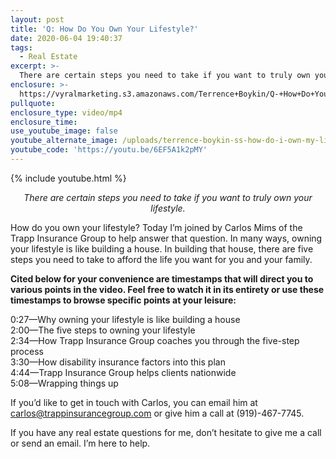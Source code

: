 ```yaml
---
layout: post
title: 'Q: How Do You Own Your Lifestyle?'
date: 2020-06-04 19:40:37
tags:
  - Real Estate
excerpt: >-
  There are certain steps you need to take if you want to truly own your lifestyle.
enclosure: >-
  https://vyralmarketing.s3.amazonaws.com/Terrence+Boykin/Q-+How+Do+You+Own+Your+Lifestyle_.mp4
pullquote:
enclosure_type: video/mp4
enclosure_time:
use_youtube_image: false
youtube_alternate_image: /uploads/terrence-boykin-ss-how-do-i-own-my-lifestyle-yt.jpg
youtube_code: 'https://youtu.be/6EF5A1k2pMY'
---
```


{% include youtube.html %}

<p style="text-align: center;"><em>There are certain steps you need to take if you want to truly own your lifestyle.</em></p>

How do you own your lifestyle? Today I’m joined by Carlos Mims of the Trapp Insurance Group to help answer that question. In many ways, owning your lifestyle is like building a house. In building that house, there are five steps you need to take to afford the life you want for you and your family.&nbsp;

**Cited below for your convenience are timestamps that will direct you to various points in the video. Feel free to watch it in its entirety or use these timestamps to browse specific points at your leisure:&nbsp;**

0:27—Why owning your lifestyle is like building a house<br>2:00—The five steps to owning your lifestyle&nbsp;<br>2:34—How Trapp Insurance Group coaches you through the five-step process<br>3:30—How disability insurance factors into this plan<br>4:44—Trapp Insurance Group helps clients nationwide<br>5:08—Wrapping things up

If you’d like to get in touch with Carlos, you can email him at [carlos@trappinsurancegroup.com](mailto:carlos@trappinsurancegroup.com) or give him a call at (919)-467-7745.

If you have any real estate questions for me, don’t hesitate to give me a call or send an email. I’m here to help.
